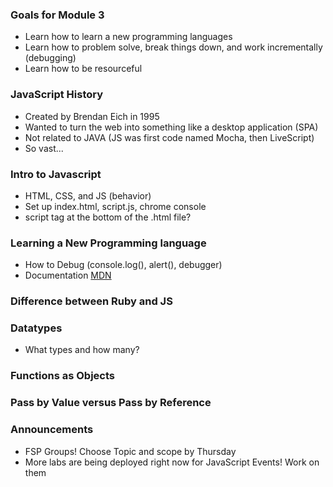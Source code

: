 ### Goals for Module 3
- Learn how to learn a new programming languages
- Learn how to problem solve, break things down, and work incrementally (debugging)
- Learn how to be resourceful

### JavaScript History
- Created by Brendan Eich in 1995
- Wanted to turn the web into something like a desktop application (SPA)
- Not related to JAVA (JS was first code named Mocha, then LiveScript)
- So vast...

### Intro to Javascript
- HTML, CSS, and JS (behavior)
- Set up index.html, script.js, chrome console
- script tag at the bottom of the .html file?

### Learning a New Programming language
- How to Debug (console.log(), alert(), debugger)
- Documentation [MDN]((https://developer.mozilla.org/en-US/))

### Difference between Ruby and JS


### Datatypes
- What types and how many?


### Functions as Objects


### Pass by Value versus Pass by Reference


### Announcements
- FSP Groups! Choose Topic and scope by Thursday
- More labs are being deployed right now for JavaScript Events! Work on them
